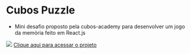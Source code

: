 <h1> Cubos Puzzle </h1>

- Mini desafio proposto pela cubos-academy para desenvolver um jogo da memória feito em React.js

<img src='https://i.imgur.com/I4h55mW.jpg'/>
<a href='cubos-puzzle-joaob1.vercel.app'>Clique aqui para acessar o projeto</a>
